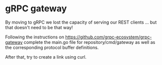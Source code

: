 # gRPC gateway

By moving to gRPC we lost the capacity of serving our REST clients ...
but that doesn't need to be that way!

Following the instructions on https://github.com/grpc-ecosystem/grpc-gateway
complete the main.go file for repository/cmd/gateway as well as the corresponding
protocol buffer definitions.

After that, try to create a link using curl.
